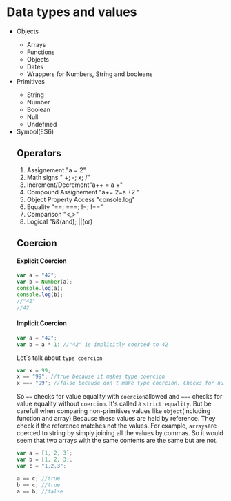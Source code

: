 <h1>Data types and values</h1>

<ul>
    <li>Objects</li>
        <ul>
            <li>Arrays</li>
            <li>Functions</li>
            <li>Objects</li>
            <li>Dates</li>
            <li>Wrappers for Numbers, String and booleans</li>
        </ul>
    <li>Primitives</li>
        <ul>
            <li>String</li>
            <li>Number</li>
            <li>Boolean</li>
            <li>Null</li>
            <li>Undefined</li>
        </ul>
    <li>Symbol(ES6)</li>

<h2>Operators</h2>

<ol>
    <li>Assignement "a = 2"</li>
    <li>Math signs " +; -; x; /"</li>
    <li>Increment/Decrement"a++ = a +"</li>
    <li>Compound Assignement "a+= 2=a +2 "</li>
    <li>Object Property Access "console.log"</li>
    <li>Equality "==; ===; !=; !=="</li>
    <li>Comparison "<,>"</li>
    <li>Logical "&&(and); ||(or)</li>
</ol>

<h2>Coercion</h2>

<h4>Explicit Coercion</h4>

```javascript
var a = "42";
var b = Number(a);
console.log(a);
console.log(b);
//"42"
//42
```

<h4>Implicit Coercion</h4>

```javascript
var a = "42";
var b = a * 1: //"42" is implicitly coerced to 42
```

Let´s talk about `type coercion`

```javascript
var x = 99;
x == "99"; //true because it makes type coercion
x === "99"; //false because don't make type coercion. Checks for number and type, and because one is a number the other is a string.
```

So `==` checks for value equality with `coercion`allowed and `===` checks for value equality without `coercion`. It's called a `strict equality`.
But be carefull when comparing non-primitives values like `object`(including function and array).Because these values are held by reference. They check if the reference matches not the values.
For example, `arrays`are coerced to string by simply joining all the values by commas. So it would seem that two arrays with the same contents are the same but are not.

```javascript
var a = [1, 2, 3];
var b = [1, 2, 3];
var c = "1,2,3";

a == c; //true
b == c; //true
a == b; //false
```
